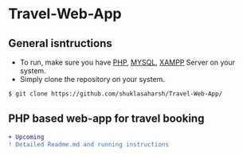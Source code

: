 # Travel-Web-App
## General isntructions
- To run, make sure you have [PHP](https://www.php.net/downloads.php), [MYSQL](https://www.mysql.com/), [XAMPP](https://www.apachefriends.org/index.html) Server on your system.
- Simply clone the repository on your system.
```bash
$ git clone https://github.com/shuklasaharsh/Travel-Web-App/
```
## PHP based web-app for travel booking

```diff
+ Upcoming
! Detailed Readme.md and running instructions
```

